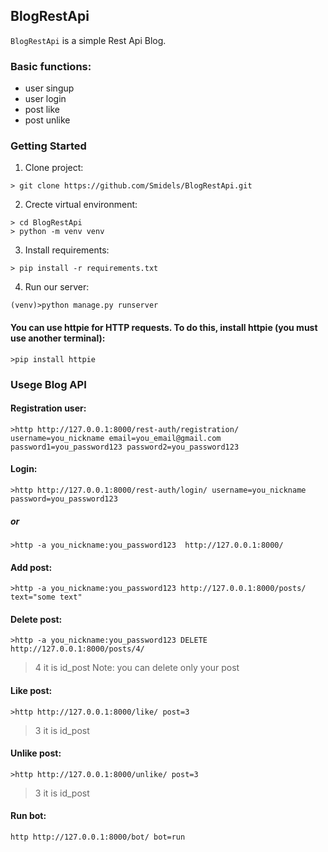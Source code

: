 ## BlogRestApi

``BlogRestApi`` is a simple Rest Api Blog.


### Basic functions:
* user singup
* user login
* post like
* post unlike

### Getting Started

1. Clone project:
```
> git clone https://github.com/Smidels/BlogRestApi.git
```
2. Crecte virtual environment:
```
> cd BlogRestApi
> python -m venv venv
```
3. Install requirements:
```
> pip install -r requirements.txt
```
4. Run our server:
```
(venv)>python manage.py runserver
```

#### You can use httpie for HTTP requests. To do this, install httpie (you must use another terminal):
```
>pip install httpie
```

### Usege Blog API

#### Registration user:
```
>http http://127.0.0.1:8000/rest-auth/registration/ username=you_nickname email=you_email@gmail.com password1=you_password123 password2=you_password123 
```

#### Login:
```
>http http://127.0.0.1:8000/rest-auth/login/ username=you_nickname password=you_password123 
```
##### or
```
>http -a you_nickname:you_password123  http://127.0.0.1:8000/ 
```

#### Add post:
```
>http -a you_nickname:you_password123 http://127.0.0.1:8000/posts/ text="some text"
```
#### Delete post:
```
>http -a you_nickname:you_password123 DELETE http://127.0.0.1:8000/posts/4/
```
> 4 it is id_post
> Note: you can delete only your post

#### Like post:
```
>http http://127.0.0.1:8000/like/ post=3
```
> 3 it is id_post

#### Unlike post:
```
>http http://127.0.0.1:8000/unlike/ post=3
```
> 3 it is id_post

#### Run bot:
```
http http://127.0.0.1:8000/bot/ bot=run
```